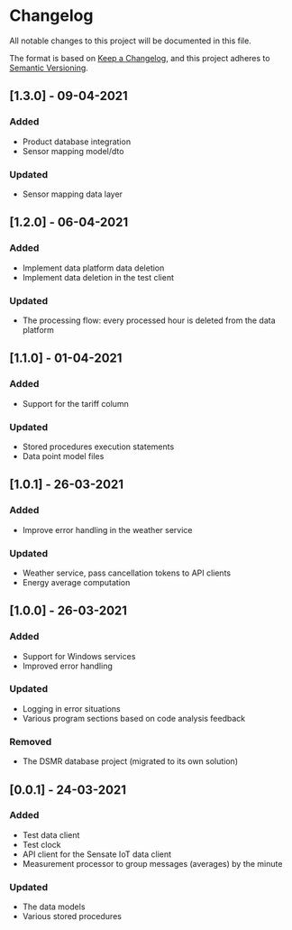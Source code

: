 # Changelog
All notable changes to this project will be documented in this file.

The format is based on [Keep a Changelog](https://keepachangelog.com/en/1.0.0/),
and this project adheres to [Semantic Versioning](https://semver.org/spec/v2.0.0.html).

## [1.3.0] - 09-04-2021
### Added
- Product database integration
- Sensor mapping model/dto

### Updated
- Sensor mapping data layer

## [1.2.0] - 06-04-2021
### Added
- Implement data platform data deletion
- Implement data deletion in the test client

### Updated
- The processing flow: every processed hour is deleted from the data platform

## [1.1.0] - 01-04-2021
### Added
- Support for the tariff column

### Updated
- Stored procedures execution statements
- Data point model files

## [1.0.1] - 26-03-2021
### Added
- Improve error handling in the weather service

### Updated
- Weather service, pass cancellation tokens to API clients
- Energy average computation

## [1.0.0] - 26-03-2021
### Added
- Support for Windows services
- Improved error handling

### Updated
- Logging in error situations
- Various program sections based on code analysis feedback

### Removed
- The DSMR database project (migrated to its own solution)

## [0.0.1] - 24-03-2021
### Added
- Test data client
- Test clock
- API client for the Sensate IoT data client
- Measurement processor to group messages (averages) by the minute

### Updated
- The data models
- Various stored procedures
